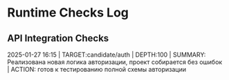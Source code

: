 # Runtime Checks Log

## API Integration Checks

2025-01-27 16:15 | TARGET:candidate/auth | DEPTH:100 | SUMMARY: Реализована новая логика авторизации, проект собирается без ошибок | ACTION: готов к тестированию полной схемы авторизации 